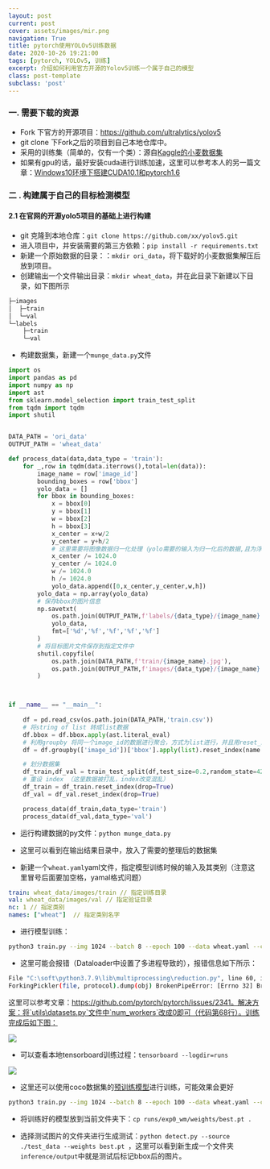 ```yaml
---
layout: post
current: post
cover: assets/images/mir.png
navigation: True
title: pytorch使用YOLOv5训练数据
date: 2020-10-26 19:21:00
tags: [pytorch, YOLOv5, 训练]
excerpt: 介绍如何利用官方开源的Yolov5训练一个属于自己的模型
class: post-template
subclass: 'post'
---
```




### 一. 需要下载的资源

* Fork 下官方的开源项目：https://github.com/ultralytics/yolov5
* git clone 下Fork之后的项目到自己本地仓库中。
* 采用的训练集（简单的，仅有一个类）：源自[Kaggle的小麦数据集](https://www.kaggle.com/c/global-wheat-detection/data)
* 如果有gpu的话，最好安装cuda进行训练加速，这里可以参考本人的另一篇文章：[Windows10环境下搭建CUDA10.1和pytorch1.6](https://yy2lyx.github.io/Windows10%E7%8E%AF%E5%A2%83%E4%B8%8B%E6%90%AD%E5%BB%BACUDA10.1%E5%92%8Cpytorch1.6/)

### 二 . 构建属于自己的目标检测模型

#### 2.1 在官网的开源yolo5项目的基础上进行构建

*  git 克隆到本地仓库：`git clone https://github.com/xx/yolov5.git`
* 进入项目中，并安装需要的第三方依赖：`pip install -r requirements.txt`
* 新建一个原始数据的目录：：`mkdir ori_data`，将下载好的小麦数据集解压后放到项目。
* 创建输出一个文件输出目录：`mkdir wheat_data`，并在此目录下新建以下目录，如下图所示
```js
├─images
│  ├─train
│  └─val
└─labels
    ├─train
    └─val
```

* 构建数据集，新建一个`munge_data.py`文件

```python
import os
import pandas as pd
import numpy as np
import ast 
from sklearn.model_selection import train_test_split
from tqdm import tqdm
import shutil


DATA_PATH = 'ori_data'
OUTPUT_PATH = 'wheat_data'

def process_data(data,data_type = 'train'):
    for _,row in tqdm(data.iterrows(),total=len(data)):
        image_name = row['image_id']
        bounding_boxes = row['bbox']
        yolo_data = []
        for bbox in bounding_boxes:
            x = bbox[0]
            y = bbox[1]
            w = bbox[2]
            h = bbox[3]
            x_center = x+w/2
            y_center = y+h/2
            # 这里需要将图像数据归一化处理（yolo需要的输入为归一化后的数据,且为浮点数）
            x_center /= 1024.0
            y_center /= 1024.0
            w /= 1024.0
            h /= 1024.0
            yolo_data.append([0,x_center,y_center,w,h])
        yolo_data = np.array(yolo_data)
        # 保存bbox的图片信息
        np.savetxt(
            os.path.join(OUTPUT_PATH,f'labels/{data_type}/{image_name}.txt'),
            yolo_data,
            fmt=['%d','%f','%f','%f','%f']
        )
        # 将目标图片文件保存到指定文件中
        shutil.copyfile(
            os.path.join(DATA_PATH,f'train/{image_name}.jpg'),
            os.path.join(OUTPUT_PATH,f'images/{data_type}/{image_name}.jpg'),
        )



if __name__ == "__main__":
    
    df = pd.read_csv(os.path.join(DATA_PATH,'train.csv'))
    # 将string of list 转成list数据
    df.bbox = df.bbox.apply(ast.literal_eval)
    # 利用groupby 将同一个image_id的数据进行聚合，方式为list进行，并且用reset_index直接转变成dataframe
    df = df.groupby(['image_id'])['bbox'].apply(list).reset_index(name = 'bbox')

    # 划分数据集
    df_train,df_val = train_test_split(df,test_size=0.2,random_state=42,shuffle=True)
    # 重设 index （这里数据被打乱，index改变混乱）
    df_train = df_train.reset_index(drop=True)
    df_val = df_val.reset_index(drop=True)

    process_data(df_train,data_type='train')
    process_data(df_val,data_type='val')

```

* 运行构建数据的py文件：`python munge_data.py`

* 这里可以看到在输出结果目录中，放入了需要的整理后的数据集

* 新建一个`wheat.yaml`yaml文件，指定模型训练时候的输入及其类别（注意这里冒号后面要加空格，yamal格式问题）

```yaml
train: wheat_data/images/train // 指定训练目录
val: wheat_data/images/val // 指定验证目录
nc: 1 // 指定类别
names: ["wheat"]  // 指定类别名字
```

* 进行模型训练：

```bash
python3 train.py --img 1024 --batch 8 --epoch 100 --data wheat.yaml --cfg .\models\yolov5s.yaml --name wm
```

* 这里可能会报错（Dataloader中设置了多进程导致的），报错信息如下所示：

```bash
File "C:\soft\python3.7.9\lib\multiprocessing\reduction.py", line 60, in dump     
ForkingPickler(file, protocol).dump(obj) BrokenPipeError: [Errno 32] Broken pipe
```

这里可以参考文章：https://github.com/pytorch/pytorch/issues/2341。解决方案：将`utils\datasets.py`文件中`num_workers`改成0即可（代码第68行）。训练完成后如下图：

![](https://tva1.sinaimg.cn/large/0081Kckwgy1gk47ziddqvj30jg01vt8i.jpg)

* 可以查看本地tensorboard训练过程：`tensorboard --logdir=runs`

![](https://tva1.sinaimg.cn/large/0081Kckwgy1gk4804vrrkj310d0gajt5.jpg)

* 这里还可以使用coco数据集的[预训练模型](https://drive.google.com/drive/folders/1Drs_Aiu7xx6S-ix95f9kNsA6ueKRpN2J)进行训练，可能效果会更好

```bash
python3 train.py --img 1024 --batch 8 --epoch 100 --data wheat.yaml --cfg .\models\yolov5s.yaml --name wm --weights
```

* 将训练好的模型放到当前文件夹下：`cp runs/exp0_wm/weights/best.pt . `

* 选择测试图片的文件夹进行生成测试：`python detect.py --source ./test_data --weights best.pt `，这里可以看到新生成一个文件夹`inference/output`中就是测试后标记bbox后的图片。